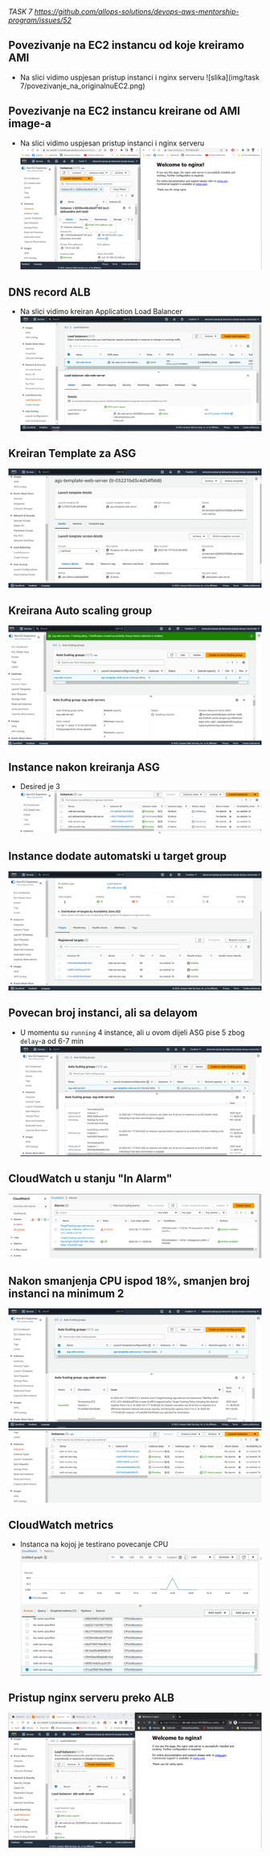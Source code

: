 *TASK 7 https://github.com/allops-solutions/devops-aws-mentorship-program/issues/52*

## Povezivanje na EC2 instancu od koje kreiramo AMI
* Na slici vidimo uspjesan pristup instanci i nginx serveru
![slika](img/task 7/povezivanje_na_originalnuEC2.png)

## Povezivanje na  EC2 instancu kreirane od AMI image-a
* Na slici vidimo uspjesan pristup instanci i nginx serveru
![slika](img/task%207/ami-ec2-browser-nginx.png)

## DNS record ALB 
* Na slici vidimo kreiran Application Load Balancer
![slika](img/task%207/dns-record.png)

## Kreiran Template za ASG
![slika](img/task%207/created_ASG_template.png)

## Kreirana Auto scaling group
![slika](img/task%207/asg-created.png)

## Instance nakon kreiranja ASG 
* Desired je 3 
![slika](img/task%207/atstartInstances.png)

## Instance dodate automatski u target group
![slika](img/task%207/instances%20added%20to%20target%20group.png)

## Povecan broj instanci, ali sa delayom 
* U momentu su `running` 4 instance, ali u ovom dijeli ASG pise 5 zbog `delay`-a od 6-7 min 
![slika](img/task%207/delay.png)

## CloudWatch u stanju "In Alarm"
![slika](img/task%207/in-alarm.png)

## Nakon smanjenja CPU ispod 18%, smanjen broj instanci na minimum 2
![slika](img/task%207/dekrement%20instance.png)
![slika](img/task%207/instance%20nakon%20smanjenog%20cpu.png)

## CloudWatch metrics 
* Instanca na kojoj je testirano povecanje CPU
![slika](img/task%207/cpu-ec2.png)

## Pristup nginx serveru preko ALB
![slika](img/task%207/nginx_using_alb.png)
